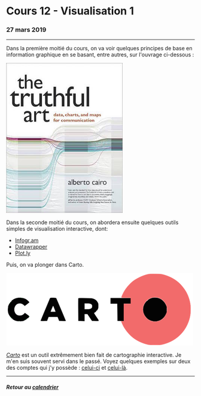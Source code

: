 # Cours 12 - Visualisation 1

### 27 mars 2019

-----

Dans la première moitié du cours, on va voir quelques principes de base en information graphique en se basant, entre autres, sur l'ouvrage ci-dessous&nbsp;:

[![](/assets/truthfulart.jpeg)](http://www.thefunctionalart.com/p/the-truthful-art-book.html)

Dans la seconde moitié du cours, on abordera ensuite quelques outils simples de visualisation interactive, dont:

- [Infogr.am](https://infogr.am)
- [Datawrapper](https://www.datawrapper.de/)
- [Plot.ly](https://plot.ly/)

Puis, on va plonger dans Carto.

![](/assets/Carto_Logo.png)

[*Carto*](https://carto.com/) est un outil extrêmement bien fait de cartographie interactive. Je m'en suis souvent servi dans le passé. Voyez quelques exemples sur deux des comptes qui j'y possède&nbsp;: [celui-ci](https://jhroy.carto.com) et [celui-là](https://jeanhuguesroy.carto.com).

-----

##### Retour au [calendrier](/calendrier.md)

